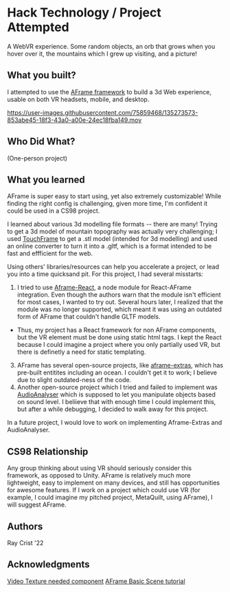 # Hack Technology / Project Attempted

A WebVR experience. Some random objects, an orb that grows when you hover over it, the mountains which I grew up visiting, and a picture!

## What you built? 

I attempted to use the [AFrame framework](https://aframe.io/) to build a 3d Web experience, usable on both VR headsets, mobile, and desktop.

https://user-images.githubusercontent.com/75859468/135273573-853abe45-18f3-43a0-a00e-24ec18fba149.mov

## Who Did What?

(One-person project)

## What you learned

AFrame is super easy to start using, yet also extremely customizable! While finding the right config is challenging, given more time, I'm confident it could be used in a CS98 project.

I learned about various 3d modelling file formats -- there are many! Trying to get a 3d model of mountain topography was actually very challenging; I used [TouchFrame](https://touchterrain.geol.iastate.edu/) to get a .stl model (intended for 3d modelling) and used an online converter to turn it into a .gltf, which is a format intended to be fast and effficient for the web.

Using others' libraries/resources can help you accelerate a project, or lead you into a time quicksand pit. For this project, I had several misstarts:
1. I tried to use [Aframe-React](https://github.com/supermedium/aframe-react), a node module for React-AFrame integration. Even though the authors warn that the module isn't efficient for most cases, I wanted to try out. Several hours later, I realized that the module was no longer supported, which meant it was using an outdated form of AFrame that couldn't handle GLTF models.
  * Thus, my project has a React framework for non AFrame components, but the VR element must be done using static html tags. I kept the React because I could imagine a project where you only partially used VR, but there is definetly a need for static templating.
3. AFrame has several open-source projects, like [aframe-extras](https://github.com/n5ro/aframe-extras/tree/master/src/primitives), which has pre-built entitites including an ocean. I couldn't get it to work; I believe due to slight outdated-ness of the code.
4. Another open-source project which I tried and failed to implement was [AudioAnalyser](https://github.com/supermedium/superframe/tree/master/components/audioanalyser) which is supposed to let you manipulate objects based on sound level. I beliieve that with enough time I could implement this, but after a while debugging, I decided to walk away for this project.

In a future project, I would love to work on implementing Aframe-Extras and AudioAnalyser.

## CS98 Relationship

Any group thinking about using VR should seriously consider this framework, as opposed to Unity. AFrame is relatively much more lightweight, easy to implement on many devices, and still has opportunities for awesome features. If I work on a project which could use VR (for example, I could imagine my pitched project, MetaQuilt, using AFrame), I will suggest AFrame. 

## Authors
Ray Crist '22

## Acknowledgments

[Video Texture needed component](https://github.com/aframevr/aframe/blob/master/examples/js/play-on-click.js)
[AFrame Basic Scene tutorial](https://aframe.io/docs/1.2.0/guides/building-a-basic-scene.html)


